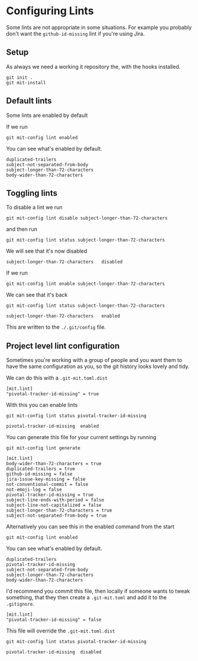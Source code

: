 # Configuring Lints

Some lints are not appropriate in some situations. For example you
probably don't want the `github-id-missing` lint if you're using Jira.

## Setup

As always we need a working it repository the, with the hooks installed.

```shell,script(name="1", expected_exit_code=0)
git init .
git mit-install
```

## Default lints

Some lints are enabled by default

If we run

```shell,script(name="2", expected_exit_code=0)
git mit-config lint enabled
```

You can see what's enabled by default.

```text,verify(script_name="2", stream=stdout)
duplicated-trailers
subject-not-separated-from-body
subject-longer-than-72-characters
body-wider-than-72-characters
```

## Toggling lints

To disable a lint we run

```shell,script(name="4", expected_exit_code=0)
git mit-config lint disable subject-longer-than-72-characters
```

and then run

```shell,script(name="5", expected_exit_code=0)
git mit-config lint status subject-longer-than-72-characters
```

We will see that it's now disabled

```text,verify(script_name="5", stream=stdout)
subject-longer-than-72-characters	disabled
```

If we run

```shell,script(name="6", expected_exit_code=0)
git mit-config lint enable subject-longer-than-72-characters
```

We can see that it's back

```shell,script(name="6", expected_exit_code=0)
git mit-config lint status subject-longer-than-72-characters
```

```text,verify(script_name="6", stream=stdout)
subject-longer-than-72-characters	enabled
```

This are written to the `./.git/config` file.

## Project level lint configuration

Sometimes you're working with a group of people and you want them to
have the same configuration as you, so the git history looks lovely and
tidy.

We can do this with a `.git-mit.toml.dist`

```toml,file(path=".git-mit.toml.dist")
[mit.lint]
"pivotal-tracker-id-missing" = true
```

With this you can enable lints

```shell,script(name="7", expected_exit_code=0)
git mit-config lint status pivotal-tracker-id-missing
```

```text,verify(script_name="7", stream=stdout)
pivotal-tracker-id-missing	enabled
```

You can generate this file for your current settings by running

```shell,script(name="7", expected_exit_code=0)
git mit-config lint generate
```

```toml,verify(script_name="7", stream=stdout)
[mit.lint]
body-wider-than-72-characters = true
duplicated-trailers = true
github-id-missing = false
jira-issue-key-missing = false
not-conventional-commit = false
not-emoji-log = false
pivotal-tracker-id-missing = true
subject-line-ends-with-period = false
subject-line-not-capitalized = false
subject-longer-than-72-characters = true
subject-not-separated-from-body = true

```


Alternatively you can see this in the enabled command from the start

```shell,script(name="2", expected_exit_code=0)
git mit-config lint enabled
```

You can see what's enabled by default.

```text,verify(script_name="2", stream=stdout)
duplicated-trailers
pivotal-tracker-id-missing
subject-not-separated-from-body
subject-longer-than-72-characters
body-wider-than-72-characters
```

I'd recommend you commit this file, then locally if someone wants to
tweak something, that they then create a `.git-mit.toml` and add it to
the `.gitignore`.

```toml,file(path=".git-mit.toml")
[mit.lint]
"pivotal-tracker-id-missing" = false
```

This file will override the `.git-mit.toml.dist`

```shell,script(name="8", expected_exit_code=0)
git mit-config lint status pivotal-tracker-id-missing
```

```text,verify(script_name="8", stream=stdout)
pivotal-tracker-id-missing	disabled
```
